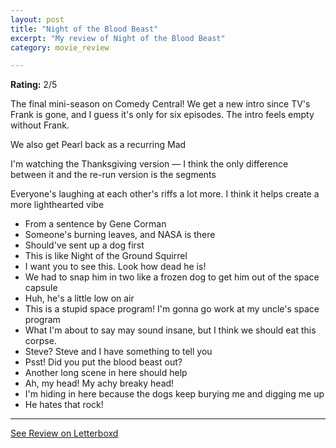 ```yaml
---
layout: post
title: "Night of the Blood Beast"
excerpt: "My review of Night of the Blood Beast"
category: movie_review

---
```


**Rating:** 2/5

The final mini-season on Comedy Central! We get a new intro since TV's Frank is gone, and I guess it's only for six episodes. The intro feels empty without Frank.

We also get Pearl back as a recurring Mad

I'm watching the Thanksgiving version — I think the only difference between it and the re-run version is the segments

Everyone's laughing at each other's riffs a lot more. I think it helps create a more lighthearted vibe

* From a sentence by Gene Corman
* Someone's burning leaves, and NASA is there
* Should've sent up a dog first
* This is like Night of the Ground Squirrel
* I want you to see this. Look how dead he is!
* We had to snap him in two like a frozen dog to get him out of the space capsule
* Huh, he's a little low on air
* This is a stupid space program! I'm gonna go work at my uncle's space program
* What I'm about to say may sound insane, but I think we should eat this corpse.
* Steve? Steve and I have something to tell you
* Psst! Did you put the blood beast out?
* Another long scene in here should help
* Ah, my head! My achy breaky head!
* I'm hiding in here because the dogs keep burying me and digging me up
* He hates that rock!

<hr>

[See Review on Letterboxd](https://boxd.it/5BnFFj)

